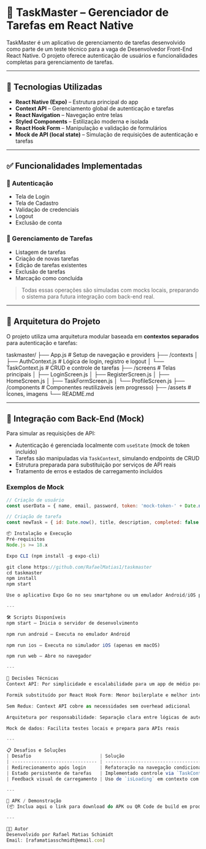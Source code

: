 # 📱 TaskMaster – Gerenciador de Tarefas em React Native

TaskMaster é um aplicativo de gerenciamento de tarefas desenvolvido como parte de um teste técnico para a vaga de Desenvolvedor Front-End React Native. O projeto oferece autenticação de usuários e funcionalidades completas para gerenciamento de tarefas.

---

## 🚀 Tecnologias Utilizadas

- **React Native (Expo)** – Estrutura principal do app
- **Context API** – Gerenciamento global de autenticação e tarefas
- **React Navigation** – Navegação entre telas
- **Styled Components** – Estilização moderna e isolada
- **React Hook Form** – Manipulação e validação de formulários
- **Mock de API (local state)** – Simulação de requisições de autenticação e tarefas

---

## ✅ Funcionalidades Implementadas

### 📌 Autenticação
- Tela de Login
- Tela de Cadastro
- Validação de credenciais
- Logout
- Exclusão de conta

### 📌 Gerenciamento de Tarefas
- Listagem de tarefas
- Criação de novas tarefas
- Edição de tarefas existentes
- Exclusão de tarefas
- Marcação como concluída

> Todas essas operações são simuladas com mocks locais, preparando o sistema para futura integração com back-end real.

---

## 🧩 Arquitetura do Projeto

O projeto utiliza uma arquitetura modular baseada em **contextos separados** para autenticação e tarefas:

taskmaster/
├── App.js # Setup de navegação e providers
├── /contexts
│ ├── AuthContext.js # Lógica de login, registro e logout
│ └── TaskContext.js # CRUD e controle de tarefas
├── /screens # Telas principais
│ ├── LoginScreen.js
│ ├── RegisterScreen.js
│ ├── HomeScreen.js
│ ├── TaskFormScreen.js
│ └── ProfileScreen.js
├── /components # Componentes reutilizáveis (em progresso)
├── /assets # Ícones, imagens
└── README.md

---

## 🔐 Integração com Back-End (Mock)

Para simular as requisições de API:
- Autenticação é gerenciada localmente com `useState` (mock de token incluído)
- Tarefas são manipuladas via `TaskContext`, simulando endpoints de CRUD
- Estrutura preparada para substituição por serviços de API reais
- Tratamento de erros e estados de carregamento incluídos

### Exemplos de Mock
```js
// Criação de usuário
const userData = { name, email, password, token: 'mock-token-' + Date.now() };

// Criação de tarefa
const newTask = { id: Date.now(), title, description, completed: false };

📦 Instalação e Execução
Pré-requisitos
Node.js >= 18.x

Expo CLI (npm install -g expo-cli)

git clone https://github.com/RafaelMatias1/taskmaster
cd taskmaster
npm install
npm start

Use o aplicativo Expo Go no seu smartphone ou um emulador Android/iOS para escanear o QR code.

---

🛠️ Scripts Disponíveis
npm start – Inicia o servidor de desenvolvimento

npm run android – Executa no emulador Android

npm run ios – Executa no simulador iOS (apenas em macOS)

npm run web – Abre no navegador

---

🤖 Decisões Técnicas
Context API: Por simplicidade e escalabilidade para um app de médio porte

Formik substituído por React Hook Form: Menor boilerplate e melhor integração com React Native

Sem Redux: Context API cobre as necessidades sem overhead adicional

Arquitetura por responsabilidade: Separação clara entre lógicas de autenticação e tarefas

Mock de dados: Facilita testes locais e prepara para APIs reais

---

📋 Desafios e Soluções
| Desafio                         | Solução                                             |
| ------------------------------- | --------------------------------------------------- |
| Redirecionamento após login     | Refatoração na navegação condicional em `App.js`    |
| Estado persistente de tarefas   | Implementado controle via `TaskContext`             |
| Feedback visual de carregamento | Uso de `isLoading` em contexto com delays simulados |

---

📲 APK / Demonstração
(📦 Inclua aqui o link para download do APK ou QR Code de build em produção via Expo)

---

👨‍💻 Autor
Desenvolvido por Rafael Matias Schimidt
Email: [rafamatiasschmidt@email.com]
